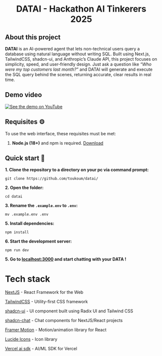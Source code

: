 <h1 align="center">
DATAI - Hackathon AI Tinkerers 2025
</h1>

## About this project
**DATAI** is an AI-powered agent that lets non-technical users query a database using natural language without writing SQL. Built using Next.js, TailwindCSS, shadcn-ui, and Anthropic’s Claude API, this project focuses on simplicity, speed, and user-friendly design. Just ask a question like *“Who were my top customers last month?”* and DATAI will generate and execute the SQL query behind the scenes, returning accurate, clear results in real time.

## Demo video
[![See the demo on YouTube](https://img.youtube.com/vi/iE0RXjdbQsw/0.jpg)](https://youtu.be/iE0RXjdbQsw)

## Requisites ⚙️
To use the web interface, these requisites must be met:

1. **Node.js (18+)** and npm is required. [Download](https://nodejs.org/en/download)


## Quick start 🚀

**1. Clone the repository to a directory on your pc via command prompt:**

```
git clone https://github.com/toukoum/datai/
```

**2. Open the folder:**

```
cd datai
```

**3. Rename the `.example.env` to `.env`:**

```
mv .example.env .env
```

**5. Install dependencies:**

```
npm install
```

**6. Start the development server:**

```
npm run dev
```

**5. Go to [localhost:3000](http://localhost:3000) and start chatting with your DATA !**

# Tech stack

[NextJS](https://nextjs.org/) - React Framework for the Web

[TailwindCSS](https://tailwindcss.com/) - Utility-first CSS framework

[shadcn-ui](https://ui.shadcn.com/) - UI component built using Radix UI and Tailwind CSS

[shadcn-chat](https://github.com/jakobhoeg/shadcn-chat) - Chat components for NextJS/React projects

[Framer Motion](https://www.framer.com/motion/) - Motion/animation library for React

[Lucide Icons](https://lucide.dev/) - Icon library

[Vercel ai sdk](https://sdk.vercel.ai/) - AI/ML SDK for Vercel

